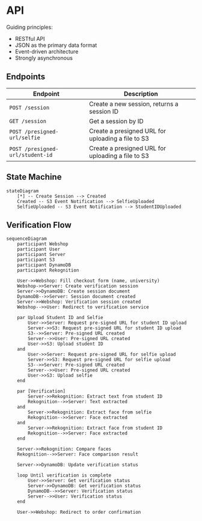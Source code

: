 # API

Guiding principles:
- RESTful API
- JSON as the primary data format
- Event-driven architecture
- Strongly asynchronous

## Endpoints

| Endpoint              | Description                                       |
| --------------------- | ------------------------------------------------- |
| `POST /session`       | Create a new session, returns a session ID        |
| `GET /session`        | Get a session by ID                               |
| `POST /presigned-url/selfie` | Create a presigned URL for uploading a file to S3 |
| `POST /presigned-url/student-id` | Create a presigned URL for uploading a file to S3 |

## State Machine

```mermaid
stateDiagram
    [*] -- Create Session --> Created
    Created -- S3 Event Notification --> SelfieUploaded
    SelfieUploaded -- S3 Event Notification --> StudentIDUploaded
```



## Verification Flow

```mermaid
sequenceDiagram
    participant Webshop
    participant User
    participant Server
    participant S3
    participant DynamoDB
    participant Rekognition

    User->>Webshop: Fill checkout form (name, university)
    Webshop->>Server: Create verification session
    Server->>DynamoDB: Create session document
    DynamoDB-->>Server: Session document created
    Server->>Webshop: Verification session created
    Webshop-->>User: Redirect to verification service

    par Upload Student ID and Selfie
        User->>Server: Request pre-signed URL for student ID upload
        Server->>S3: Request pre-signed URL for student ID upload
        S3-->>Server: Pre-signed URL created
        Server-->>User: Pre-signed URL created
        User->>S3: Upload student ID
    and
        User->>Server: Request pre-signed URL for selfie upload
        Server->>S3: Request pre-signed URL for selfie upload
        S3-->>Server: Pre-signed URL created
        Server-->>User: Pre-signed URL created
        User->>S3: Upload selfie
    end

    par [Verification]
        Server->>Rekognition: Extract text from student ID
        Rekognition-->>Server: Text extracted
    and
        Server->>Rekognition: Extract face from selfie
        Rekognition-->>Server: Face extracted
    and
        Server->>Rekognition: Extract face from student ID
        Rekognition-->>Server: Face extracted
    end

    Server->>Rekognition: Compare faces
    Rekognition-->>Server: Face comparison result

    Server->>DynamoDB: Update verification status

    loop Until verification is complete
        User->>Server: Get verification status
        Server->>DynamoDB: Get verification status
        DynamoDB-->>Server: Verification status
        Server-->>User: Verification status
    end

    User->>Webshop: Redirect to order confirmation
```